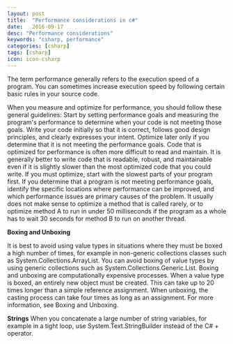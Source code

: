 ```yaml
---
layout: post
title:  "Performance considerations in c#"
date:   2016-09-17
desc: "Performance considerations"
keywords: "csharp, performance"
categories: [csharp]
tags: [csharp]
icon: icon-csharp
---
```



The term performance generally refers to the execution speed of a program. You can sometimes increase execution speed by following certain basic rules in your source code. 

When you measure and optimize for performance, you should follow these general guidelines:
Start by setting performance goals and measuring the program's performance to determine when your code is not meeting those goals.
Write your code initially so that it is correct, follows good design principles, and clearly expresses your intent. Optimize later only if you determine that it is not meeting the performance goals. Code that is optimized for performance is often more difficult to read and maintain. It is generally better to write code that is readable, robust, and maintainable even if it is slightly slower than the most optimized code that you could write.
If you must optimize, start with the slowest parts of your program first. If you determine that a program is not meeting performance goals, identify the specific locations where performance can be improved, and which performance issues are primary causes of the problem. It usually does not make sense to optimize a method that is called rarely, or to optimize method A to run in under 50 milliseconds if the program as a whole has to wait 30 seconds for method B to run on another thread.

**Boxing and Unboxing**

It is best to avoid using value types in situations where they must be boxed a high number
 of times, for example in non-generic collections classes such as System.Collections.ArrayList. You can avoid boxing of value types by using generic collections such as System.Collections.Generic.List<T>. Boxing and unboxing are computationally expensive processes. When a value type is boxed, an entirely new object must be created. This can take up to 20 times longer than a simple reference assignment. When unboxing, the casting process can take four times as long as an assignment. For more information, see Boxing and Unboxing.

**Strings**
When you concatenate a large number of string variables, for example in a tight loop, use System.Text.StringBuilder instead of the C# + operator.